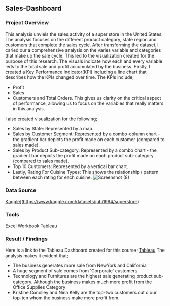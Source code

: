 ## Sales-Dashboard
### Project Overview
This analysis unviels the sales activity of a super store in the United States. The analysis focuses on the different product category, state region and customers that complete the sales cycle. After transforming the dataset,I caried our a comprehensive analysis on the varies variable and categories that make up the sale cycle. This led to the visualization created for the purpose of this research. The visuals indicate how each and every variable leds to the total sale and profit accumulated by the business. Firstly, I created a Key Performance Indicator(KPI) including a line chart that describes how the KPIs changed over time.
The KPIs include;
- Profit
- Sales
- Customers and Total Orders. This gives us clarity on the critical aspect of performance, allowing us to focus on the variables that really matters in this analysis.

I also created visualization for the following;
- Sales by State: Represented by a map.
- Sales by Customer Segment: Represented by a combo-column chart - the gradient bar depicts the profit made on each customer (compared to sales made).
- Sales by Product Sub-category: Represented by a combo chart - the gradient bar depicts the profit made on each product sub-category (compared to sales made).
- Top 10 Customers: Represented by a vertical bar chart.
- Lastly, Rating For Cuisine Types: This shows the relationship / pattern between each rating for each cuisine.
![Screenshot (8)](https://github.com/NURATBASHIRU/Sales-Dashboard/assets/167202411/ad9b48d0-6175-4fae-9639-3565eb317101)


### Data Source
[Kaggle](https://www.kaggle.com/datasets/ahsan81/food-ordering-and-delivery-app-dataset)](https://www.kaggle.com/datasets/juhi1994/superstore)

### Tools
Excel Workbook
Tableau

### Result / Findings
Here is a link to the Tableau Dashboard created for this course; [Tableau](https://public.tableau.com/views/SalesDashboard_17194921581560/SALESDASHBOARD?:language=en-US&publish=yes&:sid=&:redirect=auth&:display_count=n&:origin=viz_share_link)
The analysis makes it evident that;
- The business generates more sale from NewYork and California
- A huge segment of sale comes from 'Corporate' customers
- Technology and Furnitures are the highest sale generating product sub-category. Although the business makes much more profit from the Office Supplies Category
- Kristine Conolley and Nina Kelly are the top-two customers out o our top-ten whom the business make more profit from. 

